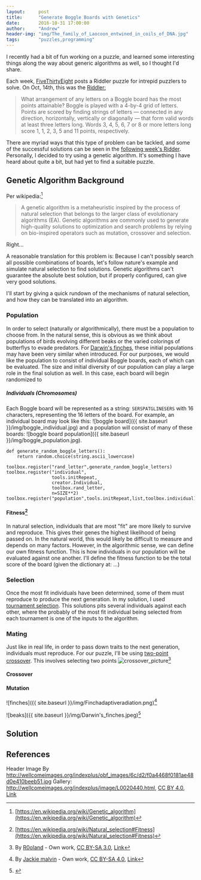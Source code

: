 ```yaml
---
layout:     post
title:      "Generate Boggle Boards with Genetics"
date:       2016-10-31 17:00:00
author:     "Andrew"
header-img: "img/The_family_of_Laocoon_entwined_in_coils_of_DNA.jpg"
tags:       "puzzles,programming"
---
```


I recently had a bit of fun working on a puzzle, and learned some interesting things along the way about generic algorithms as well, so I thought I'd share.

Each week, [FiveThirtyEight](http://fivethirtyeight.com) posts a Riddler puzzle for intrepid puzzlers to solve.  On Oct, 14th, this was the [Riddler:](http://fivethirtyeight.com/features/this-challenge-will-boggle-your-mind/)  
<blockquote>What arrangement of any letters on a Boggle board has the most points attainable?  Boggle is played with a 4-by-4 grid of letters. Points are scored by finding strings of letters — connected in any direction, horizontally, vertically or diagonally — that form valid words at least three letters long. Words 3, 4, 5, 6, 7 or 8 or more letters long score 1, 1, 2, 3, 5 and 11 points, respectively.</blockquote>

There are myriad ways that this type of problem can be tackled, and some of the successful solutions can be seen in the [following week's Ridder](http://fivethirtyeight.com/features/rig-the-election-with-math/).  Personally, I decided to try using a genetic algorithm.  It's something I have heard about quite a bit, but had yet to find a suitable puzzle.

## Genetic Algorithm Background
Per wikipedia:[^wikiga]
<blockquote>A genetic algorithm is a metaheuristic inspired by the process of natural selection that belongs to the larger class of evolutionary algorithms (EA). Genetic algorithms are commonly used to generate high-quality solutions to optimization and search problems by relying on bio-inspired operators such as mutation, crossover and selection.</blockquote>
<!--break-->

Right... 

A reasonable translation for this problem is:  Because I can't possibly search all possible combinations of boards, let's follow nature's example and simulate natural selection to find solutions.  Genetic algorithms can't guarantee the absolute best solution, but if properly configured, can give very good solutions.

I'll start by giving a quick rundown of the mechanisms of natural selection, and how they can be translated into an algorithm.

### Population

In order to select (naturally or algorithmically), there must be a population to choose from.  In the natural sense, this is obvious as we think about populations of birds evolving different beaks or the varied colorings of butterflys to evade predators.  For [Darwin's finches](https://en.wikipedia.org/wiki/Darwin%27s_finches), these initial populations may have been very similar when introduced.  For our purposes, we would like the population to consist of individual Boggle boards, each of which can be evaluated.  The size and initial diversity of our population can play a large role in the final solution as well.  In this case, each board will begin randomized to 
##### Individuals (Chromosomes)
Each Boggle board will be represented as a string: `SERSPATGLINESERS` with 16 characters, representing the 16 letters of the board.  For example, an individual board may look like this: ![boggle board]({{ site.baseurl }}/img/boggle_individual.jpg)
and a population will consist of many of these boards: ![boggle board population]({{ site.baseurl }}/img/boggle_population.jpg).  

```
def generate_random_boggle_letters():
    return random.choice(string.ascii_lowercase)

toolbox.register("rand_letter",generate_random_boggle_letters)
toolbox.register("individual",
                 tools.initRepeat,
                 creator.Individual,
                 toolbox.rand_letter,
                 n=SIZE**2)
toolbox.register("population",tools.initRepeat,list,toolbox.individual)
```


#### Fitness[^fitness]
In natural selection, individuals that are most "fit" are more likely to survive and reproduce.  This gives their genes the highest likelihood of being passed on.  In the natural world, this would likely be difficult to measure and depends on many factors.  However, in the algorithmic sense, we can define our own fitness function.  This is how individuals in our population will be evaluated against one another.  I'll define the fitness function to be the total score of the board (given the dictionary at: ...)

### Selection
Once the most fit individuals have been determined, some of them must reproduce to produce the next generation.  In my solution, I used [tournament selection](https://en.wikipedia.org/wiki/Tournament_selection).  This solutions pits several individuals against each other, where the probably of the most fit individual being selected from each tournament is one of the inputs to the algorithm.  


### Mating
Just like in real life, in order to pass down traits to the next generation, individuals must reproduce.  For our puzzle, I'll be using [two-point crossover](https://en.wikipedia.org/wiki/Crossover_(genetic_algorithm)#Two-point_crossover).  This involves selecting two points ![crossover_picture](https://upload.wikimedia.org/wikipedia/commons/thumb/c/cd/TwoPointCrossover.svg/226px-TwoPointCrossover.svg.png)[^crossoverpic]

#### Crossover

#### Mutation

![finches]({{ site.baseurl }}/img/Finchadaptiveradiation.png)[^birdimg]

![beaks]({{ site.baseurl }}/img/Darwin's_finches.jpeg)[^beaks]

## Solution

## References

Header Image By <a rel="nofollow" class="external free" href="http://wellcomeimages.org/indexplus/obf_images/6c/d2/f0a4468f0181ae48d0e410beeb51.jpg">http://wellcomeimages.org/indexplus/obf_images/6c/d2/f0a4468f0181ae48d0e410beeb51.jpg</a> Gallery: <a rel="nofollow" class="external free" href="http://wellcomeimages.org/indexplus/image/L0020440.html">http://wellcomeimages.org/indexplus/image/L0020440.html</a>, <a href="http://creativecommons.org/licenses/by/4.0" title="Creative Commons Attribution 4.0">CC BY 4.0</a>, <a href="https://commons.wikimedia.org/w/index.php?curid=35994175">Link</a>

[^birdimg]: By <a href="//commons.wikimedia.org/w/index.php?title=User:Jmalvin17&amp;action=edit&amp;redlink=1" class="new" title="User:Jmalvin17 (page does not exist)">Jackie malvin</a> - <span class="int-own-work" lang="en">Own work</span>, <a href="http://creativecommons.org/licenses/by-sa/4.0" title="Creative Commons Attribution-Share Alike 4.0">CC BY-SA 4.0</a>, <a href="https://commons.wikimedia.org/w/index.php?curid=40655181">Link</a>

[^wikiga]:[https://en.wikipedia.org/wiki/Genetic_algorithm](https://en.wikipedia.org/wiki/Genetic_algorithm)

[^fitness]:[https://en.wikipedia.org/wiki/Natural_selection#Fitness](https://en.wikipedia.org/wiki/Natural_selection#Fitness)

[^beaks]:<a title="By John Gould (14.Sep.1804 - 3.Feb.1881) [Public domain], via Wikimedia Commons" href="https://commons.wikimedia.org/wiki/File%3ADarwin's_finches.jpeg"></a>

[^crossoverpic]:By <a href="//commons.wikimedia.org/w/index.php?title=User:R0oland&amp;action=edit&amp;redlink=1" class="new" title="User:R0oland (page does not exist)">R0oland</a> - <span class="int-own-work" lang="en">Own work</span>, <a href="http://creativecommons.org/licenses/by-sa/3.0" title="Creative Commons Attribution-Share Alike 3.0">CC BY-SA 3.0</a>, <a href="https://commons.wikimedia.org/w/index.php?curid=29950354">Link</a>
